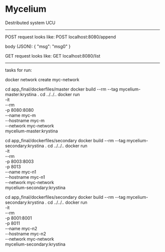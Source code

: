 # Mycelium
Destributed system UCU 

-------------------------------------------------------------------------
POST request looks like:
POST    localhost:8080/append

body (JSON): 
{
    "msg": "msg0"
}

GET request looks like:
GET     localhost:8080/list

-------------------------------------------------------------------------
tasks for run:

docker network create myc-network

cd app_final/dockerfiles/master
docker build --rm --tag mycelium-master:krystina .
cd ../../..
docker  run \
        -it \
        --rm \
        -p 8080:8080 \
        --name myc-m \
        --hostname myc-m \
        --network myc-network \
        mycelium-master:krystina

cd app_final/dockerfiles/secondary
docker build --rm --tag mycelium-secondary:krystina .
cd ../../..
docker  run \
        -it \
        --rm \
        -p 8003:8003 \
        -p 8013 \
        --name myc-n1 \
        --hostname myc-n1 \
        --network myc-network \
        mycelium-secondary:krystina

cd app_final/dockerfiles/secondary
docker build --rm --tag mycelium-secondary:krystina .
cd ../../..
docker  run \
        -it \
        --rm \
        -p 8001:8001 \
        -p 8011 \
        --name myc-n2 \
        --hostname myc-n2 \
        --network myc-network \
        mycelium-secondary:krystina
